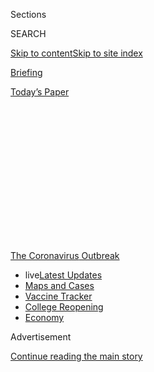 <div id="app">

<div>

<div>

<div>

<div class="NYTAppHideMasthead css-1q2w90k e1suatyy0">

<div class="section css-ui9rw0 e1suatyy2">

<div class="css-eph4ug er09x8g0">

<div class="css-6n7j50">

</div>

<span class="css-1dv1kvn">Sections</span>

<div class="css-10488qs">

<span class="css-1dv1kvn">SEARCH</span>

</div>

[Skip to content](#site-content)[Skip to site
index](#site-index)

</div>

<div id="masthead-section-label" class="css-1wr3we4 eaxe0e00">

[Briefing](https://www.nytimes.com/interactive/2018/briefing/global-morning-briefing-newsletter-signup.html)

</div>

<div class="css-10698na e1huz5gh0">

</div>

</div>

<div id="masthead-bar-one" class="section hasLinks css-15hmgas e1csuq9d3">

<div class="css-uqyvli e1csuq9d0">

</div>

<div class="css-1uqjmks e1csuq9d1">

</div>

<div class="css-9e9ivx">

[](https://myaccount.nytimes.com/auth/login?response_type=cookie&client_id=vi)

</div>

<div class="css-1bvtpon e1csuq9d2">

[Today’s
Paper](https://www.nytimes.com/section/todayspaper)

</div>

</div>

</div>

</div>

<div data-aria-hidden="false">

<div id="site-content" data-role="main">

<div>

<div class="css-1aor85t" style="opacity:0.000000001;z-index:-1;visibility:hidden">

<div class="css-1hqnpie">

<div class="css-epjblv">

<span class="css-17xtcya">[Briefing](/interactive/2018/briefing/global-morning-briefing-newsletter-signup.html)</span><span class="css-x15j1o">|</span><span class="css-fwqvlz">TikTok,
Coronavirus, Spearfishing: Your Tuesday
Briefing</span>

</div>

<div class="css-k008qs">

<div class="css-1iwv8en">

<span class="css-18z7m18"></span>

<div>

</div>

</div>

<span class="css-1n6z4y">https://nyti.ms/2PlLJxH</span>

<div class="css-1705lsu">

<div class="css-4xjgmj">

<div class="css-4skfbu" data-role="toolbar" data-aria-label="Social Media Share buttons, Save button, and Comments Panel with current comment count" data-testid="share-tools">

  - 
  - 
  - 
  - 
    
    <div class="css-6n7j50">
    
    </div>

  - 

</div>

</div>

</div>

</div>

</div>

</div>

<div id="NYT_TOP_BANNER_REGION" class="css-13pd83m">

<div>

<div id="styln-prism-menu-1592847958612" class="section interactive-content interactive-size-medium css-1edisqu">

<div class="css-17ih8de interactive-body">

<div id="scroll-container" class="css-1gj85ro">

[<span class="styln-title-wrap"><span class="css-1pje3qr">The
Coronavirus</span><span class="css-1pje3qr">
Outbreak</span></span>](https://www.nytimes.com/news-event/coronavirus?action=click&pgtype=Article&state=default&region=TOP_BANNER&context=storylines_menu)

  - <span class="css-kqxiym" data-emphasize="true">live</span>[Latest
    Updates](https://www.nytimes.com/2020/08/03/world/coronavirus-covid-19.html?action=click&pgtype=Article&state=default&region=TOP_BANNER&context=storylines_menu)
  - [Maps and
    Cases](https://www.nytimes.com/interactive/2020/us/coronavirus-us-cases.html?action=click&pgtype=Article&state=default&region=TOP_BANNER&context=storylines_menu)
  - [Vaccine
    Tracker](https://www.nytimes.com/interactive/2020/science/coronavirus-vaccine-tracker.html?action=click&pgtype=Article&state=default&region=TOP_BANNER&context=storylines_menu)
  - [College
    Reopening](https://www.nytimes.com/2020/08/02/us/covid-college-reopening.html?action=click&pgtype=Article&state=default&region=TOP_BANNER&context=storylines_menu)
  - [Economy](https://www.nytimes.com/live/2020/08/03/business/stock-market-today-coronavirus?action=click&pgtype=Article&state=default&region=TOP_BANNER&context=storylines_menu)

</div>

</div>

</div>

</div>

</div>

<div id="top-wrapper" class="css-1sy8kpn">

<div id="top-slug" class="css-l9onyx">

Advertisement

</div>

[Continue reading the main
story](#after-top)

<div class="ad top-wrapper" style="text-align:center;height:100%;display:block;min-height:250px">

<div id="top" class="place-ad" data-position="top" data-size-key="top">

</div>

</div>

<div id="after-top">

</div>

</div>

<div>

<div id="sponsor-wrapper" class="css-1hyfx7x">

<div id="sponsor-slug" class="css-19vbshk">

Supported by

</div>

[Continue reading the main
story](#after-sponsor)

<div id="sponsor" class="ad sponsor-wrapper" style="text-align:center;height:100%;display:block">

</div>

<div id="after-sponsor">

</div>

</div>

<div class="css-186x18t">

</div>

<div class="css-1vkm6nb ehdk2mb0">

# TikTok, Coronavirus, Spearfishing: Your Tuesday Briefing

</div>

Here’s what you need to know.

<div class="css-18e8msd">

<div class="css-vp77d3 epjyd6m0">

<div class="css-1baulvz">

By [<span class="css-1baulvz last-byline" itemprop="name">Carole
Landry</span>](https://www.nytimes.com/by/carole-landry)

</div>

</div>

  - 
    
    <div class="css-ld3wwf e16638kd2">
    
    Aug. 3,
    2020
    
    </div>

  - 
    
    <div class="css-4xjgmj">
    
    <div class="css-d8bdto" data-role="toolbar" data-aria-label="Social Media Share buttons, Save button, and Comments Panel with current comment count" data-testid="share-tools">
    
      - 
      - 
      - 
      - 
        
        <div class="css-6n7j50">
        
        </div>
    
      - 
    
    </div>
    
    </div>

</div>

</div>

<div class="section meteredContent css-1r7ky0e" name="articleBody" itemprop="articleBody">

<div class="css-1fanzo5 StoryBodyCompanionColumn">

<div class="css-53u6y8">

(Want to get this briefing by email? Here’s the
[sign-up](https://www.nytimes.com/morning-briefing).)

> Good morning.
> 
> We’re covering the fate of **TikTok in the middle of a U.S.-China
> feud,** a **warning from the World Health Organization** about the
> coronavirus and **spearfishing in Australia** to soothe the
> soul.<span class="css-8l6xbc evw5hdy0">
</span>

</div>

</div>

<div style="max-width:100%;margin:0 auto">

<div class="css-17dprlf" data-id="100000004069963" data-slug="morning-briefing-weather-module" style="max-width:600px">

</div>

</div>

<div class="css-1fanzo5 StoryBodyCompanionColumn">

<div class="css-53u6y8">

-----

</div>

</div>

<div class="css-79elbk" data-testid="photoviewer-wrapper">

<div class="css-z3e15g" data-testid="photoviewer-wrapper-hidden">

</div>

<div class="css-1a48zt4 ehw59r15" data-testid="photoviewer-children">

![<span class="css-16f3y1r e13ogyst0" data-aria-hidden="true">President
Trump reversed course after threatening to ban the app entirely from the
United
States.</span><span class="css-cnj6d5 e1z0qqy90" itemprop="copyrightHolder"><span class="css-1ly73wi e1tej78p0">Credit...</span><span>Anna
Moneymaker for The New York
Times</span></span>](https://static01.nyt.com/images/2020/08/03/business/03DC-TikTok-01-copy/03DC-Trump-CEO-01-articleLarge.jpg?quality=75&auto=webp&disable=upscale)

</div>

</div>

<div class="css-1fanzo5 StoryBodyCompanionColumn">

<div class="css-53u6y8">

## TikTok gets a dose of geopolitical reality

President [Trump gave the go-ahead on Monday for
Microsoft](https://www.nytimes.com/2020/08/03/technology/trump-tiktok-microsoft.html?action=click&module=Top%20Stories&pgtype=Homepage)
to hold negotiations on a potential blockbuster deal to purchase the
Chinese-owned video app’s operations in the U.S.

</div>

</div>

<div class="css-1fanzo5 StoryBodyCompanionColumn">

<div class="css-53u6y8">

Mr. Trump had threatened to ban TikTok in the U.S. because of the app’s
Chinese ownership, which he has called a possible threat to national
security.

**Tech on notice:** ByteDance, the Chinese social media giant behind
TikTok, took ample precautions in its drive to become a global company.
TikTok was made unavailable in China so that the app’s users wouldn’t be
subject to the Communist Party’s censorship requirements. User data was
stored in Virginia and Singapore.

But suspicion never dissipated that TikTok might be unable to withstand
pressure from Beijing. Similar doubts hang over many other Chinese tech
companies. TikTok’s sudden change of fortunes [could force them to
re-evaluate their own international
ambitions.](https://www.nytimes.com/2020/08/03/technology/tiktok-bytedance-us-china.html)

**Related:** A tide of [Chinese scholars have turned against
Western-inspired
ideas](https://www.nytimes.com/2020/08/02/world/asia/china-hong-kong-national-security-law.html)
that once flowed in China’s universities, instead promoting the proudly
authoritarian worldview ascendant under Xi Jinping, the Communist Party
leader.

</div>

</div>

<div class="css-1fanzo5 StoryBodyCompanionColumn">

<div class="css-53u6y8">

-----

</div>

</div>

<div class="css-79elbk" data-testid="photoviewer-wrapper">

<div class="css-z3e15g" data-testid="photoviewer-wrapper-hidden">

</div>

<div class="css-1a48zt4 ehw59r15" data-testid="photoviewer-children">

<div class="css-1xdhyk6 erfvjey0">

<span class="css-1ly73wi e1tej78p0">Image</span>

<div class="css-zjzyr8">

<div data-testid="lazyimage-container" style="height:257.77777777777777px">

</div>

</div>

</div>

<span class="css-16f3y1r e13ogyst0" data-aria-hidden="true">A
coronavirus testing facility in the Philippines last
week.</span><span class="css-cnj6d5 e1z0qqy90" itemprop="copyrightHolder"><span class="css-1ly73wi e1tej78p0">Credit...</span><span>Mark
R Cristino/EPA, via Shutterstock</span></span>

</div>

</div>

<div class="css-1fanzo5 StoryBodyCompanionColumn">

<div class="css-53u6y8">

## No ‘silver bullet’ for the coronavirus

As the world races to find a vaccine, the head of the World Health
Organization warned that a breakthrough was not yet within sight and
that [there might never be a simple solution to defeat the
coronavirus.](https://www.nytimes.com/2020/08/03/world/coronavirus-covid-19.html?action=click&pgtype=Article&state=default&module=styln-coronavirus&region=TOP_BANNER&context=storylines_menu)

<div id="NYT_MAIN_CONTENT_1_REGION" class="css-9tf9ac">

<div>

<div id="styln-covid-updates-world" class="section interactive-content interactive-size-medium css-1ftcdic">

<div class="css-17ih8de interactive-body">

<div id="styln-briefing-block" data-asset-id="QXJ0aWNsZTpueXQ6Ly9hcnRpY2xlLzZkMDlhMjVlLTQxZDYtNWE3ZC04NzFjLTNiMDkyMGU0NjA2Zg==">

<div class="briefing-block-header-section">

# [Latest Updates: Global Coronavirus Outbreak](https://www.nytimes.com/2020/08/03/world/coronavirus-covid-19.html?action=click&pgtype=Article&state=default&region=MAIN_CONTENT_1&context=storylines_live_updates)

<div class="briefing-block-ts">

Updated 2020-08-04T05:55:16.339Z

</div>

</div>

  - [Fauci defends Birx after she is criticized by
    Trump.](https://www.nytimes.com/2020/08/03/world/coronavirus-covid-19.html?action=click&pgtype=Article&state=default&region=MAIN_CONTENT_1&context=storylines_live_updates#link-4547638f)
  - [Trump derides Democrats as lawmakers and administration officials
    try to break stimulus
    impasse.](https://www.nytimes.com/2020/08/03/world/coronavirus-covid-19.html?action=click&pgtype=Article&state=default&region=MAIN_CONTENT_1&context=storylines_live_updates#link-15e7f995)
  - [The deadline for 2020 census counting has been moved up by a
    month.](https://www.nytimes.com/2020/08/03/world/coronavirus-covid-19.html?action=click&pgtype=Article&state=default&region=MAIN_CONTENT_1&context=storylines_live_updates#link-e5a2cda)

<div class="briefing-block-footer">

<div class="briefing-block-footer-meta">

[See more
updates](https://www.nytimes.com/2020/08/03/world/coronavirus-covid-19.html?action=click&pgtype=Article&state=default&region=MAIN_CONTENT_1&context=storylines_live_updates)

</div>

<div class="briefing-block-briefinglinks">

<span>More live coverage:</span>
[Markets](https://www.nytimes.com/live/2020/08/03/business/stock-market-today-coronavirus?action=click&pgtype=Article&state=default&region=MAIN_CONTENT_1&context=storylines_live_updates)

</div>

</div>

</div>

</div>

</div>

</div>

</div>

“A number of vaccines are now in Phase 3 clinical trials and we all hope
to have a number of effective vaccines that can help prevent people from
infection,” Tedros Adhanom Ghebreyesus, the W.H.O.’s director general,
said on Monday. “However, there’s no silver bullet at the moment and
there might never be.”

Anthony Fauci, the top infectious disease expert in the U.S., last week
said he was “cautiously optimistic” that a vaccine could be developed by
the end of this year. The comments by Dr. Tedros seemed intended to
guard against countries moving away from measures to slow the spread of
the virus.

Here are the [latest
updates](https://www.nytimes.com/2020/08/03/world/coronavirus-covid-19.html?action=click&pgtype=Article&state=default&module=styln-coronavirus&region=TOP_BANNER&context=storylines_menu)
and
[maps](https://www.nytimes.com/interactive/2020/world/coronavirus-maps.html)
of the pandemic.

In other developments:

  - A team of W.H.O. experts has concluded a three-week visit to China
    to begin investigating the source of the virus — the first step in
    what is likely to be a monthslong inquiry.

  - President Rodrigo Duterte of the Phlippines has ordered Manila and
    its suburbs to re-enter lockdown for two weeks after the health
    department reported 5,032 new cases.

  - As the pandemic consumes global health resources, tuberculosis — the
    biggest infectious-disease killer worldwide — as well as H.I.V. and
    malaria are [making a
    comeback](https://www.nytimes.com/2020/08/03/health/coronavirus-tuberculosis-aids-malaria.html).

-----

</div>

</div>

<div class="css-79elbk" data-testid="photoviewer-wrapper">

<div class="css-z3e15g" data-testid="photoviewer-wrapper-hidden">

</div>

<div class="css-1a48zt4 ehw59r15" data-testid="photoviewer-children">

<div class="css-1xdhyk6 erfvjey0">

<span class="css-1ly73wi e1tej78p0">Image</span>

<div class="css-zjzyr8">

<div data-testid="lazyimage-container" style="height:257.77777777777777px">

</div>

</div>

</div>

<span class="css-16f3y1r e13ogyst0" data-aria-hidden="true">Afghan
security forces near the site of the attack on a jail compound in
Jalalabad. </span><span class="css-cnj6d5 e1z0qqy90" itemprop="copyrightHolder"><span class="css-1ly73wi e1tej78p0">Credit...</span><span>Parwiz/Reuters</span></span>

</div>

</div>

<div class="css-1fanzo5 StoryBodyCompanionColumn">

<div class="css-53u6y8">

## Mass jailbreak in Afghanistan

At least [21 people were killed and hundreds of inmates escaped from a
prison](https://www.nytimes.com/2020/08/03/world/asia/afghanistan-prison-isis-taliban.html)
in Jalalabad after it came under attack late Sunday. A fierce gun battle
raged until midafternoon Monday between the militants and security
forces.

</div>

</div>

<div class="css-1fanzo5 StoryBodyCompanionColumn">

<div class="css-53u6y8">

Loyalists to the Islamic State took responsibility for the attack. About
a third of the prison’s 1,500 inmates were linked to ISIS, with the rest
split among Taliban prisoners and common criminals. A Taliban spokesman
denied any involvement in the attack.

**The ISIS factor:** The murky identity of the ISIS branch in the
country has made it a spoiler threat to the peace process. While the
Taliban and ISIS have fought turf wars in the east, Afghan officials
have long claimed that the two groups have overlapped, sharing networks
and resources for urban
attacks.

### If you have 7 minutes, this is worth it

## Spearfishing washes pandemic anxiety away

</div>

</div>

<div class="css-79elbk" data-testid="photoviewer-wrapper">

<div class="css-z3e15g" data-testid="photoviewer-wrapper-hidden">

</div>

<div class="css-1a48zt4 ehw59r15" data-testid="photoviewer-children">

<div class="css-1xdhyk6 erfvjey0">

<span class="css-1ly73wi e1tej78p0">Image</span>

<div class="css-zjzyr8">

<div data-testid="lazyimage-container" style="height:257.77777777777777px">

</div>

</div>

</div>

<span class="css-cnj6d5 e1z0qqy90" itemprop="copyrightHolder"><span class="css-1ly73wi e1tej78p0">Credit...</span><span>Michaela
Skovranova for The New York Times</span></span>

</div>

</div>

<div class="css-1fanzo5 StoryBodyCompanionColumn">

<div class="css-53u6y8">

Spear gear has been selling out at dive shops up and down Australia’s
east coast since March, when the coronavirus pandemic began to restrict
social gatherings and cause rising
unemployment.<span class="css-8l6xbc evw5hdy0"> </span>

To understand why, our Sydney bureau chief decided to take the plunge in
the hunt for wild food. He found that “spearfishing has become an
increasingly popular escape for people seeking calm, control and
sustenance far from the anxieties of land.” The “spearos,” as they are
called, “all [find something for their stomachs and
souls](https://www.nytimes.com/2020/08/03/world/australia/spearfishing-sydney-coronavirus.html)
in an act that is ancient and elemental.”

### Here’s what else is happening

**Pakistan media:** The recent abduction of a prominent journalist,
Mattiullah Jan, by state security officers has [renewed concerns about
press
freedom](https://www.nytimes.com/2020/08/03/world/asia/pakistan-media-abductions.html).
Two years into Prime Minister Imran Khan’s term, journalists and
activists say censorship is on the rise.

**In memoriam:** [John
Hume](https://www.nytimes.com/2020/08/03/obituaries/john-hume-dies.html),
a moderate Roman Catholic politician who was awarded the Nobel Peace
Prize for his dogged and ultimately successful campaign to end decades
of bloodshed in his native Northern Ireland, died on Monday. He was
83.

</div>

</div>

<div class="css-79elbk" data-testid="photoviewer-wrapper">

<div class="css-z3e15g" data-testid="photoviewer-wrapper-hidden">

</div>

<div class="css-1a48zt4 ehw59r15" data-testid="photoviewer-children">

<div class="css-1xdhyk6 erfvjey0">

<span class="css-1ly73wi e1tej78p0">Image</span>

<div class="css-zjzyr8">

<div data-testid="lazyimage-container" style="height:257.77777777777777px">

</div>

</div>

</div>

<span class="css-cnj6d5 e1z0qqy90" itemprop="copyrightHolder"><span class="css-1ly73wi e1tej78p0">Credit...</span><span>Saul
Martinez for The New York Times</span></span>

</div>

</div>

<div class="css-1fanzo5 StoryBodyCompanionColumn">

<div class="css-53u6y8">

**Snapshot:** Above, [Tropical Storm
Isaias](https://www.nytimes.com/2020/08/03/us/isaias-storm-updates.html#link-17297d4d)
is churning off the Florida coast. Forecasters said the storm will
return to hurricane strength before reaching the Carolinas, where it
could hit during a spike in coronavirus
cases.<span class="css-8l6xbc evw5hdy0"> </span>

**What we’re reading:** This [article in
GQ](https://www.gq.com/story/americas-best-wedding-band-the-sultans) on
the power of the Sultans. “This story about the country’s best wedding
band is what we need right now,” writes Matt Apuzzo, our reporter based
in Brussels.<span class="css-8l6xbc evw5hdy0">
</span>

<div id="NYT_MAIN_CONTENT_3_REGION" class="css-9tf9ac">

<div>

<div id="styln-prism-freeform-1594220623585" class="section interactive-content interactive-size-medium css-1ftcdic">

<div class="css-17ih8de interactive-body">

<div id="prism-freeform-block-38059" class="css-19mumt8" data-role="complementary" data-storyline="The Coronavirus Outbreak" data-truncated="true" tabindex="0">

<div class="css-a8d9oz">

<div class="css-eb027h">

[](https://www.nytimes.com/news-event/coronavirus?action=click&pgtype=Article&state=default&region=MAIN_CONTENT_3&context=storylines_faq)

### The Coronavirus Outbreak ›

#### Frequently Asked Questions

Updated August 3, 2020

  - #### I’m a small-business owner. Can I get relief?
    
      - The [stimulus bills enacted in
        March](https://www.nytimes.com/article/small-business-loans-stimulus-grants-freelancers-coronavirus.html?action=click&pgtype=Article&state=default&region=MAIN_CONTENT_3&context=storylines_faq)
        offer help for the millions of American small businesses. Those
        eligible for aid are businesses and nonprofit organizations with
        fewer than 500 workers, including sole proprietorships,
        independent contractors and freelancers. Some larger companies
        in some industries are also eligible. The help being offered,
        which is being managed by the Small Business Administration,
        includes the Paycheck Protection Program and the Economic Injury
        Disaster Loan program. But lots of folks have [not yet seen
        payouts.](https://www.nytimes.com/interactive/2020/05/07/business/small-business-loans-coronavirus.html?action=click&pgtype=Article&state=default&region=MAIN_CONTENT_3&context=storylines_faq)
        Even those who have received help are confused: The rules are
        draconian, and some are stuck sitting on [money they don’t know
        how to
        use.](https://www.nytimes.com/2020/05/02/business/economy/loans-coronavirus-small-business.html?action=click&pgtype=Article&state=default&region=MAIN_CONTENT_3&context=storylines_faq)
        Many small-business owners are getting less than they expected
        or [not hearing anything at
        all.](https://www.nytimes.com/2020/06/10/business/Small-business-loans-ppp.html?action=click&pgtype=Article&state=default&region=MAIN_CONTENT_3&context=storylines_faq)

  - #### What are my rights if I am worried about going back to work?
    
      - Employers have to provide [a safe
        workplace](https://www.osha.gov/SLTC/covid-19/standards.html)
        with policies that protect everyone equally. [And if one of your
        co-workers tests positive for the coronavirus, the
        C.D.C.](https://www.nytimes.com/article/coronavirus-money-unemployment.html?action=click&pgtype=Article&state=default&region=MAIN_CONTENT_3&context=storylines_faq)
        has said that [employers should tell their
        employees](https://www.cdc.gov/coronavirus/2019-ncov/community/guidance-business-response.html)
        -- without giving you the sick employee’s name -- that they may
        have been exposed to the virus.

  - #### Should I refinance my mortgage?
    
      - [It could be a good
        idea,](https://www.nytimes.com/article/coronavirus-money-unemployment.html?action=click&pgtype=Article&state=default&region=MAIN_CONTENT_3&context=storylines_faq)
        because mortgage rates have [never been
        lower.](https://www.nytimes.com/2020/07/16/business/mortgage-rates-below-3-percent.html?action=click&pgtype=Article&state=default&region=MAIN_CONTENT_3&context=storylines_faq)
        Refinancing requests have pushed mortgage applications to some
        of the highest levels since 2008, so be prepared to get in line.
        But defaults are also up, so if you’re thinking about buying a
        home, be aware that some lenders have tightened their standards.

  - #### What is school going to look like in September?
    
      - It is unlikely that many schools will return to a normal
        schedule this fall, requiring the grind of [online
        learning](https://www.nytimes.com/2020/06/05/us/coronavirus-education-lost-learning.html?action=click&pgtype=Article&state=default&region=MAIN_CONTENT_3&context=storylines_faq),
        [makeshift child
        care](https://www.nytimes.com/2020/05/29/us/coronavirus-child-care-centers.html?action=click&pgtype=Article&state=default&region=MAIN_CONTENT_3&context=storylines_faq)
        and [stunted
        workdays](https://www.nytimes.com/2020/06/03/business/economy/coronavirus-working-women.html?action=click&pgtype=Article&state=default&region=MAIN_CONTENT_3&context=storylines_faq)
        to continue. California’s two largest public school districts —
        Los Angeles and San Diego — said on July 13, that [instruction
        will be remote-only in the
        fall](https://www.nytimes.com/2020/07/13/us/lausd-san-diego-school-reopening.html?action=click&pgtype=Article&state=default&region=MAIN_CONTENT_3&context=storylines_faq),
        citing concerns that surging coronavirus infections in their
        areas pose too dire a risk for students and teachers. Together,
        the two districts enroll some 825,000 students. They are the
        largest in the country so far to abandon plans for even a
        partial physical return to classrooms when they reopen in
        August. For other districts, the solution won’t be an
        all-or-nothing approach. [Many
        systems](https://bioethics.jhu.edu/research-and-outreach/projects/eschool-initiative/school-policy-tracker/),
        including the nation’s largest, New York City, are devising
        [hybrid
        plans](https://www.nytimes.com/2020/06/26/us/coronavirus-schools-reopen-fall.html?action=click&pgtype=Article&state=default&region=MAIN_CONTENT_3&context=storylines_faq)
        that involve spending some days in classrooms and other days
        online. There’s no national policy on this yet, so check with
        your municipal school system regularly to see what is happening
        in your community.

  - #### Is the coronavirus airborne?
    
      - The coronavirus [can stay aloft for hours in tiny droplets in
        stagnant
        air](https://www.nytimes.com/2020/07/04/health/239-experts-with-one-big-claim-the-coronavirus-is-airborne.html?action=click&pgtype=Article&state=default&region=MAIN_CONTENT_3&context=storylines_faq),
        infecting people as they inhale, mounting scientific evidence
        suggests. This risk is highest in crowded indoor spaces with
        poor ventilation, and may help explain super-spreading events
        reported in meatpacking plants, churches and restaurants. [It’s
        unclear how often the virus is
        spread](https://www.nytimes.com/2020/07/06/health/coronavirus-airborne-aerosols.html?action=click&pgtype=Article&state=default&region=MAIN_CONTENT_3&context=storylines_faq)
        via these tiny droplets, or aerosols, compared with larger
        droplets that are expelled when a sick person coughs or sneezes,
        or transmitted through contact with contaminated surfaces, said
        Linsey Marr, an aerosol expert at Virginia Tech. Aerosols are
        released even when a person without symptoms exhales, talks or
        sings, according to Dr. Marr and more than 200 other experts,
        who [have outlined the evidence in an open letter to the World
        Health
        Organization](https://academic.oup.com/cid/article/doi/10.1093/cid/ciaa939/5867798).

<div id="styln-survey-component-38059" class="styln-survey-component" data-surveyname="faq" data-surveystoryline="coronavirus">

</div>

</div>

<div class="css-6mllg9">

</div>

<div class="css-pmm6ed">

<span class="css-5gimkt"></span>

</div>

</div>

</div>

</div>

</div>

</div>

</div>

### Now, a break from the news

</div>

</div>

<div class="css-79elbk" data-testid="photoviewer-wrapper">

<div class="css-z3e15g" data-testid="photoviewer-wrapper-hidden">

</div>

<div class="css-1a48zt4 ehw59r15" data-testid="photoviewer-children">

<div class="css-1xdhyk6 erfvjey0">

<span class="css-1ly73wi e1tej78p0">Image</span>

<div class="css-zjzyr8">

<div data-testid="lazyimage-container" style="height:257.77777777777777px">

</div>

</div>

</div>

<span class="css-cnj6d5 e1z0qqy90" itemprop="copyrightHolder"><span class="css-1ly73wi e1tej78p0">Credit...</span><span>Craig
Lee for The New York Times</span></span>

</div>

</div>

<div class="css-1fanzo5 StoryBodyCompanionColumn">

<div class="css-53u6y8">

**Cook:**
This[poundcake](https://cooking.nytimes.com/recipes/12194-field-day-poundcake)
is nothing fancy, with a result equally befitting a school bake sale or
a fancy dinner party.

**Read:** Stephenie Meyer’s retelling of “Twilight,” Isabel Wilkerson’s
examination of American racism, a biography of the drug kingpin El Chapo
— here are [13 books to watch for in
August](https://www.nytimes.com/2020/07/30/books/new-august-books.html?action=click&module=RelatedLinks&pgtype=collection).

**Do:**<span class="css-8l6xbc evw5hdy0"> </span>For many of us, 2020
will not be known for road trips, amusement parks or lakeside retreats.
But families are finding small yet meaningful ways to escape,[have fun
during staycations and experience something
new](https://www.nytimes.com/2020/07/24/parenting/summer-staycation-coronavirus.html?action=click&module=RelatedLinks&pgtype=collection).

</div>

</div>

<div class="css-1fanzo5 StoryBodyCompanionColumn">

<div class="css-53u6y8">

[*At Home has our full collection of
ideas*](https://www.nytimes.com/spotlight/at-home) *on what to read,
cook, watch and do.*

### And now for the Back Story on …

## The next best thing to traveling

*When travel restrictions began to lock people in place all around the
world, our editors on the Travel desk launched a new visual series
called* [*The World Through a
Lens*](https://www.nytimes.com/column/the-world-through-a-lens)*. The
idea was to showcase beautiful and intriguing places, and to introduce
readers to aspects of global culture. Here’s an excerpt from* [*what the
editors told Times Insider about the
project*](https://www.nytimes.com/2020/08/03/insider/letting-their-cameras-transport-you.html)*.*

Our goal with this series is slightly different from that of our typical
Travel fare. Instead of inspiring travel among our readers or describing
the travels of our contributors, we’re aiming to *approximate* elements
of travel itself — to provide a kind of virtual travel substitute that
soothes, transports and
distracts.

</div>

</div>

<div class="css-79elbk" data-testid="photoviewer-wrapper">

<div class="css-z3e15g" data-testid="photoviewer-wrapper-hidden">

</div>

<div class="css-1a48zt4 ehw59r15" data-testid="photoviewer-children">

<div class="css-1xdhyk6 erfvjey0">

<span class="css-1ly73wi e1tej78p0">Image</span>

<div class="css-zjzyr8">

<div data-testid="lazyimage-container" style="height:257.77777777777777px">

</div>

</div>

</div>

<span class="css-16f3y1r e13ogyst0" data-aria-hidden="true">An aerial
image taken in Vermont, at Sugar Hill
Reservoir.</span><span class="css-cnj6d5 e1z0qqy90" itemprop="copyrightHolder"><span class="css-1ly73wi e1tej78p0">Credit...</span><span>Caleb
Kenna</span></span>

</div>

</div>

<div class="css-1fanzo5 StoryBodyCompanionColumn">

<div class="css-53u6y8">

But escapism isn’t the only objective. At its best, travel can transform
us: It can awaken us to the restorative power of nature; it can broaden
our ability to understand and appreciate dissimilar cultures; it can
help us become more empathetic to people whose lives fall outside the
scope of our day-to-day routines. These, too, are things we hope the
series can provide, especially at a time when such transformations
aren’t available to many of us via direct experience.

To achieve all that, we’ve tried to create immersive visual experiences;
every story in the series is driven by images. (Instead of assigning
photographers to shoot new work, we are relying on photojournalists with
previously shot, and unpublished, portfolios.)

We’ve also tried to create a more intuitive and symbiotic relationship
between images and text. (In most cases, the journalist who took the
pictures is also the one who wrote the copy.) And as a general rule,
we’ve avoided “service” information: no hotel plugs or restaurant
reviews, no recommended itineraries. The focus is on the people and the
places themselves, as seen and captured by some of the best
photojournalists in the world.

-----

> That’s it for this briefing. See you next time.
> 
> — Carole

-----

**Thank you**  
To Theodore Kim and Jahaan Singh for the break from the news. You can
reach the team at
[briefing@nytimes.com](mailto:briefing+pm@nytimes.com?subject=Briefing%20Feedback).

**P.S.**  
• We’re listening to “[The Daily](https://www.nytimes.com/thedaily).”
Our latest episode is about inequalities in the use of
facial-recognition technology as a crime-solving tool.  
• Here’s our [Mini
Crossword](https://www.nytimes.com/crosswords/game/mini), and a clue:
U.F.O. pilot (five letters). [You can find all our puzzles
here](https://www.nytimes.com/crosswords).  
• The Times [Opinion audio team is
expanding](https://www.nytco.com/press/introducing-the-opinion-audio-team/)
with colleagues from a vast range of experiences, to produce high-impact
audio journalism.

</div>

</div>

</div>

<div>

</div>

<div>

</div>

<div>

</div>

<div>

<div id="bottom-wrapper" class="css-1ede5it">

<div id="bottom-slug" class="css-l9onyx">

Advertisement

</div>

[Continue reading the main
story](#after-bottom)

<div id="bottom" class="ad bottom-wrapper" style="text-align:center;height:100%;display:block;min-height:90px">

</div>

<div id="after-bottom">

</div>

</div>

</div>

</div>

</div>

## Site Index

<div>

</div>

## Site Information Navigation

  - [© <span>2020</span> <span>The New York Times
    Company</span>](https://help.nytimes.com/hc/en-us/articles/115014792127-Copyright-notice)

<!-- end list -->

  - [NYTCo](https://www.nytco.com/)
  - [Contact
    Us](https://help.nytimes.com/hc/en-us/articles/115015385887-Contact-Us)
  - [Work with us](https://www.nytco.com/careers/)
  - [Advertise](https://nytmediakit.com/)
  - [T Brand Studio](http://www.tbrandstudio.com/)
  - [Your Ad
    Choices](https://www.nytimes.com/privacy/cookie-policy#how-do-i-manage-trackers)
  - [Privacy](https://www.nytimes.com/privacy)
  - [Terms of
    Service](https://help.nytimes.com/hc/en-us/articles/115014893428-Terms-of-service)
  - [Terms of
    Sale](https://help.nytimes.com/hc/en-us/articles/115014893968-Terms-of-sale)
  - [Site
    Map](https://spiderbites.nytimes.com)
  - [Help](https://help.nytimes.com/hc/en-us)
  - [Subscriptions](https://www.nytimes.com/subscription?campaignId=37WXW)

</div>

</div>

</div>

</div>
